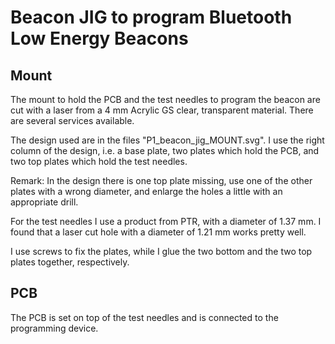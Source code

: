 # Beacon JIG to program Bluetooth Low Energy Beacons

## Mount 

The mount to hold the PCB and the test needles to program the beacon are cut with a laser from a 4 mm Acrylic GS
clear, transparent material. There are several services available.

The design used are in the files "P1_beacon_jig_MOUNT.svg". I use the right column of the design, i.e. a base plate, two plates which hold the PCB, and two top plates which hold the test needles.

Remark: In the design there is one top plate missing, use one of the other plates with a wrong diameter, and enlarge the holes a little with an appropriate drill.

For the test needles I use a product from PTR, with a diameter of 1.37 mm. I found that a laser cut hole with a diameter of 1.21 mm works pretty well.

I use screws to fix the plates, while I glue the two bottom and the two top plates together, respectively. 

## PCB

The PCB is set on top of the test needles and is connected to the programming device.
